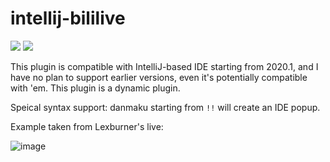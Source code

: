 # intellij-bililive

[![][d-svg]][jb-url]
[![][v-svg]][jb-url]

 [d-svg]: https://img.shields.io/jetbrains/plugin/d/14187.svg
 [v-svg]: https://img.shields.io/jetbrains/plugin/v/14187.svg
 [jb-url]: https://plugins.jetbrains.com/plugin/14187

This plugin is compatible with IntelliJ-based IDE starting from 2020.1,
and I have no plan to support earlier versions, even it's potentially compatible with 'em.
This plugin is a dynamic plugin.

Speical syntax support: danmaku starting from `!!` will create an IDE popup.

Example taken from Lexburner's live:

![image](https://user-images.githubusercontent.com/16398479/80315010-86822680-8827-11ea-985e-1b2fc31a5768.png)
